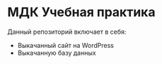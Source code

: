 # МДК Учебная практика
Данный репозиторий включает в себя:
- Выкачанный сайт на WordPress
- Выкачанную базу данных
